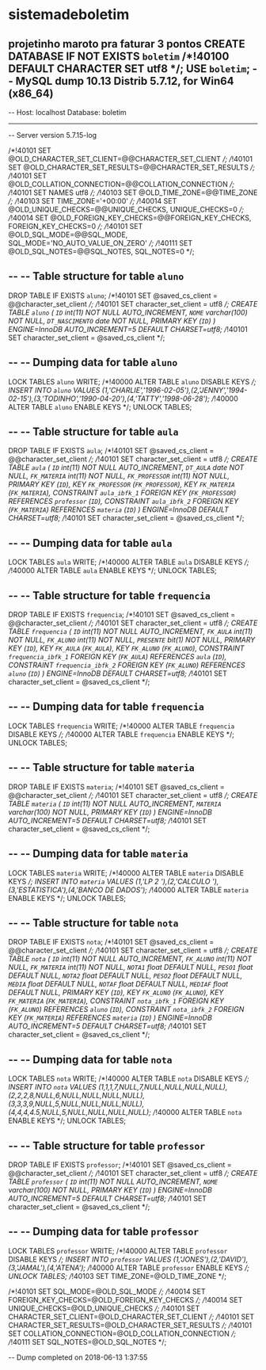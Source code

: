 # sistemadeboletim
projetinho maroto pra faturar 3 pontos 
CREATE DATABASE  IF NOT EXISTS `boletim` /*!40100 DEFAULT CHARACTER SET utf8 */;
USE `boletim`;
-- MySQL dump 10.13  Distrib 5.7.12, for Win64 (x86_64)
--
-- Host: localhost    Database: boletim
-- ------------------------------------------------------
-- Server version	5.7.15-log

/*!40101 SET @OLD_CHARACTER_SET_CLIENT=@@CHARACTER_SET_CLIENT */;
/*!40101 SET @OLD_CHARACTER_SET_RESULTS=@@CHARACTER_SET_RESULTS */;
/*!40101 SET @OLD_COLLATION_CONNECTION=@@COLLATION_CONNECTION */;
/*!40101 SET NAMES utf8 */;
/*!40103 SET @OLD_TIME_ZONE=@@TIME_ZONE */;
/*!40103 SET TIME_ZONE='+00:00' */;
/*!40014 SET @OLD_UNIQUE_CHECKS=@@UNIQUE_CHECKS, UNIQUE_CHECKS=0 */;
/*!40014 SET @OLD_FOREIGN_KEY_CHECKS=@@FOREIGN_KEY_CHECKS, FOREIGN_KEY_CHECKS=0 */;
/*!40101 SET @OLD_SQL_MODE=@@SQL_MODE, SQL_MODE='NO_AUTO_VALUE_ON_ZERO' */;
/*!40111 SET @OLD_SQL_NOTES=@@SQL_NOTES, SQL_NOTES=0 */;

--
-- Table structure for table `aluno`
--

DROP TABLE IF EXISTS `aluno`;
/*!40101 SET @saved_cs_client     = @@character_set_client */;
/*!40101 SET character_set_client = utf8 */;
CREATE TABLE `aluno` (
  `ID` int(11) NOT NULL AUTO_INCREMENT,
  `NOME` varchar(100) NOT NULL,
  `DT_NASCIMENTO` date NOT NULL,
  PRIMARY KEY (`ID`)
) ENGINE=InnoDB AUTO_INCREMENT=5 DEFAULT CHARSET=utf8;
/*!40101 SET character_set_client = @saved_cs_client */;

--
-- Dumping data for table `aluno`
--

LOCK TABLES `aluno` WRITE;
/*!40000 ALTER TABLE `aluno` DISABLE KEYS */;
INSERT INTO `aluno` VALUES (1,'CHARLIE','1996-02-05'),(2,'JENNY','1994-02-15'),(3,'TODINHO','1990-04-20'),(4,'TATTY','1998-06-28');
/*!40000 ALTER TABLE `aluno` ENABLE KEYS */;
UNLOCK TABLES;

--
-- Table structure for table `aula`
--

DROP TABLE IF EXISTS `aula`;
/*!40101 SET @saved_cs_client     = @@character_set_client */;
/*!40101 SET character_set_client = utf8 */;
CREATE TABLE `aula` (
  `ID` int(11) NOT NULL AUTO_INCREMENT,
  `DT_AULA` date NOT NULL,
  `FK_MATERIA` int(11) NOT NULL,
  `FK_PROFESSOR` int(11) NOT NULL,
  PRIMARY KEY (`ID`),
  KEY `FK_PROFESSOR` (`FK_PROFESSOR`),
  KEY `FK_MATERIA` (`FK_MATERIA`),
  CONSTRAINT `aula_ibfk_1` FOREIGN KEY (`FK_PROFESSOR`) REFERENCES `professor` (`ID`),
  CONSTRAINT `aula_ibfk_2` FOREIGN KEY (`FK_MATERIA`) REFERENCES `materia` (`ID`)
) ENGINE=InnoDB DEFAULT CHARSET=utf8;
/*!40101 SET character_set_client = @saved_cs_client */;

--
-- Dumping data for table `aula`
--

LOCK TABLES `aula` WRITE;
/*!40000 ALTER TABLE `aula` DISABLE KEYS */;
/*!40000 ALTER TABLE `aula` ENABLE KEYS */;
UNLOCK TABLES;

--
-- Table structure for table `frequencia`
--

DROP TABLE IF EXISTS `frequencia`;
/*!40101 SET @saved_cs_client     = @@character_set_client */;
/*!40101 SET character_set_client = utf8 */;
CREATE TABLE `frequencia` (
  `ID` int(11) NOT NULL AUTO_INCREMENT,
  `FK_AULA` int(11) NOT NULL,
  `FK_ALUNO` int(11) NOT NULL,
  `PRESENTE` bit(1) NOT NULL,
  PRIMARY KEY (`ID`),
  KEY `FK_AULA` (`FK_AULA`),
  KEY `FK_ALUNO` (`FK_ALUNO`),
  CONSTRAINT `frequencia_ibfk_1` FOREIGN KEY (`FK_AULA`) REFERENCES `aula` (`ID`),
  CONSTRAINT `frequencia_ibfk_2` FOREIGN KEY (`FK_ALUNO`) REFERENCES `aluno` (`ID`)
) ENGINE=InnoDB DEFAULT CHARSET=utf8;
/*!40101 SET character_set_client = @saved_cs_client */;

--
-- Dumping data for table `frequencia`
--

LOCK TABLES `frequencia` WRITE;
/*!40000 ALTER TABLE `frequencia` DISABLE KEYS */;
/*!40000 ALTER TABLE `frequencia` ENABLE KEYS */;
UNLOCK TABLES;

--
-- Table structure for table `materia`
--

DROP TABLE IF EXISTS `materia`;
/*!40101 SET @saved_cs_client     = @@character_set_client */;
/*!40101 SET character_set_client = utf8 */;
CREATE TABLE `materia` (
  `ID` int(11) NOT NULL AUTO_INCREMENT,
  `MATERIA` varchar(100) NOT NULL,
  PRIMARY KEY (`ID`)
) ENGINE=InnoDB AUTO_INCREMENT=5 DEFAULT CHARSET=utf8;
/*!40101 SET character_set_client = @saved_cs_client */;

--
-- Dumping data for table `materia`
--

LOCK TABLES `materia` WRITE;
/*!40000 ALTER TABLE `materia` DISABLE KEYS */;
INSERT INTO `materia` VALUES (1,'LP 2 '),(2,'CALCULO '),(3,'ESTATISTICA'),(4,'BANCO DE DADOS');
/*!40000 ALTER TABLE `materia` ENABLE KEYS */;
UNLOCK TABLES;

--
-- Table structure for table `nota`
--

DROP TABLE IF EXISTS `nota`;
/*!40101 SET @saved_cs_client     = @@character_set_client */;
/*!40101 SET character_set_client = utf8 */;
CREATE TABLE `nota` (
  `ID` int(11) NOT NULL AUTO_INCREMENT,
  `FK_ALUNO` int(11) NOT NULL,
  `FK_MATERIA` int(11) NOT NULL,
  `NOTA1` float DEFAULT NULL,
  `PESO1` float DEFAULT NULL,
  `NOTA2` float DEFAULT NULL,
  `PESO2` float DEFAULT NULL,
  `MEDIA` float DEFAULT NULL,
  `NOTAF` float DEFAULT NULL,
  `MEDIAF` float DEFAULT NULL,
  PRIMARY KEY (`ID`),
  KEY `FK_ALUNO` (`FK_ALUNO`),
  KEY `FK_MATERIA` (`FK_MATERIA`),
  CONSTRAINT `nota_ibfk_1` FOREIGN KEY (`FK_ALUNO`) REFERENCES `aluno` (`ID`),
  CONSTRAINT `nota_ibfk_2` FOREIGN KEY (`FK_MATERIA`) REFERENCES `materia` (`ID`)
) ENGINE=InnoDB AUTO_INCREMENT=5 DEFAULT CHARSET=utf8;
/*!40101 SET character_set_client = @saved_cs_client */;

--
-- Dumping data for table `nota`
--

LOCK TABLES `nota` WRITE;
/*!40000 ALTER TABLE `nota` DISABLE KEYS */;
INSERT INTO `nota` VALUES (1,1,1,7,NULL,7,NULL,NULL,NULL,NULL),(2,2,2,8,NULL,6,NULL,NULL,NULL,NULL),(3,3,3,9,NULL,5,NULL,NULL,NULL,NULL),(4,4,4,4.5,NULL,5,NULL,NULL,NULL,NULL);
/*!40000 ALTER TABLE `nota` ENABLE KEYS */;
UNLOCK TABLES;

--
-- Table structure for table `professor`
--

DROP TABLE IF EXISTS `professor`;
/*!40101 SET @saved_cs_client     = @@character_set_client */;
/*!40101 SET character_set_client = utf8 */;
CREATE TABLE `professor` (
  `ID` int(11) NOT NULL AUTO_INCREMENT,
  `NOME` varchar(100) NOT NULL,
  PRIMARY KEY (`ID`)
) ENGINE=InnoDB AUTO_INCREMENT=5 DEFAULT CHARSET=utf8;
/*!40101 SET character_set_client = @saved_cs_client */;

--
-- Dumping data for table `professor`
--

LOCK TABLES `professor` WRITE;
/*!40000 ALTER TABLE `professor` DISABLE KEYS */;
INSERT INTO `professor` VALUES (1,'JONES'),(2,'DAVID'),(3,'JAMAL'),(4,'ATENA');
/*!40000 ALTER TABLE `professor` ENABLE KEYS */;
UNLOCK TABLES;
/*!40103 SET TIME_ZONE=@OLD_TIME_ZONE */;

/*!40101 SET SQL_MODE=@OLD_SQL_MODE */;
/*!40014 SET FOREIGN_KEY_CHECKS=@OLD_FOREIGN_KEY_CHECKS */;
/*!40014 SET UNIQUE_CHECKS=@OLD_UNIQUE_CHECKS */;
/*!40101 SET CHARACTER_SET_CLIENT=@OLD_CHARACTER_SET_CLIENT */;
/*!40101 SET CHARACTER_SET_RESULTS=@OLD_CHARACTER_SET_RESULTS */;
/*!40101 SET COLLATION_CONNECTION=@OLD_COLLATION_CONNECTION */;
/*!40111 SET SQL_NOTES=@OLD_SQL_NOTES */;

-- Dump completed on 2018-06-13  1:37:55

